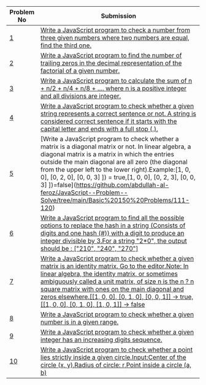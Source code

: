 | Problem No                                                            | Submission                                                     |
| --------------------------------------------------------------------- | -------------------------------------------------------------- |
| [1](https://github.com/abdullah-al-feroz/JavaScript--Problem--Solve/tree/main/Basic%20150%20Problems/111-120) | [Write a JavaScript program to check a number from three given numbers where two numbers are equal, find the third one.](https://github.com/abdullah-al-feroz/JavaScript--Problem--Solve/tree/main/Basic%20150%20Problems/111-120)               |
| [2](https://github.com/abdullah-al-feroz/JavaScript--Problem--Solve/tree/main/Basic%20150%20Problems/111-120) | [Write a JavaScript program to find the number of trailing zeros in the decimal representation of the factorial of a given number.](https://github.com/abdullah-al-feroz/JavaScript--Problem--Solve/tree/main/Basic%20150%20Problems/111-120)       |
| [3](https://github.com/abdullah-al-feroz/JavaScript--Problem--Solve/tree/main/Basic%20150%20Problems/111-120) |[Write a JavaScript program to calculate the sum of n + n/2 + n/4 + n/8 + .... where n is a positive integer and all divisions are integer.](https://github.com/abdullah-al-feroz/JavaScript--Problem--Solve/tree/main/Basic%20150%20Problems/111-120) |
| [4](https://github.com/abdullah-al-feroz/JavaScript--Problem--Solve/tree/main/Basic%20150%20Problems/111-120) | [Write a JavaScript program to check whether a given string represents a correct sentence or not. A string is considered correct sentence if it starts with the capital letter and ends with a full stop (.).](https://github.com/abdullah-al-feroz/JavaScript--Problem--Solve/tree/main/Basic%20150%20Problems/111-120)             |
| [5](https://github.com/abdullah-al-feroz/JavaScript--Problem--Solve/tree/main/Basic%20150%20Problems/111-120) | [Write a JavaScript program to check whether a matrix is a diagonal matrix or not. In linear algebra, a diagonal matrix is a matrix in which the entries outside the main diagonal are all zero (the diagonal from the upper left to the lower right).Example:[1, 0, 0], [0, 2, 0], [0, 0, 3] ]) = true,[1, 0, 0], [0, 2, 3], [0, 0, 3] ])=false](https://github.com/abdullah-al-feroz/JavaScript--Problem--Solve/tree/main/Basic%20150%20Problems/111-120)         |
| [6](https://github.com/abdullah-al-feroz/JavaScript--Problem--Solve/tree/main/Basic%20150%20Problems/111-120) | [Write a JavaScript program to find all the possible options to replace the hash in a string (Consists of digits and one hash (#)) with a digit to produce an integer divisible by 3.For a string "2*0", the output should be : ["210", "240", "270"]](https://github.com/abdullah-al-feroz/JavaScript--Problem--Solve/tree/main/Basic%20150%20Problems/111-120) |
| [7](https://github.com/abdullah-al-feroz/JavaScript--Problem--Solve/tree/main/Basic%20150%20Problems/111-120) | [Write a JavaScript program to check whether a given matrix is an identity matrix. Go to the editor.Note: In linear algebra, the identity matrix, or sometimes ambiguously called a unit matrix, of size n is the n ? n square matrix with ones on the main diagonal and zeros elsewhere.[[1, 0, 0], [0, 1, 0], [0, 0, 1]] -> true,[[1, 0, 0], [0, 1, 0], [1, 0, 1]] -> false](https://github.com/abdullah-al-feroz/JavaScript--Problem--Solve/tree/main/Basic%20150%20Problems/111-120)        |
| [8](https://github.com/abdullah-al-feroz/JavaScript--Problem--Solve/tree/main/Basic%20150%20Problems/111-120) | [Write a JavaScript program to check whether a given number is in a given range.](https://github.com/abdullah-al-feroz/JavaScript--Problem--Solve/tree/main/Basic%20150%20Problems/111-120)             |
| [9](https://github.com/abdullah-al-feroz/JavaScript--Problem--Solve/tree/main/Basic%20150%20Problems/111-120) | [Write a JavaScript program to check whether a given integer has an increasing digits sequence.](https://github.com/abdullah-al-feroz/JavaScript--Problem--Solve/tree/main/Basic%20150%20Problems/111-120) |
| [10](https://github.com/abdullah-al-feroz/JavaScript--Problem--Solve/tree/main/Basic%20150%20Problems/111-120)| [Write a JavaScript program to check whether a point lies strictly inside a given circle.Input:Center of the circle (x, y),Radius of circle: r,Point inside a circle (a, b)](https://github.com/abdullah-al-feroz/JavaScript--Problem--Solve/tree/main/Basic%20150%20Problems/111-120) |

